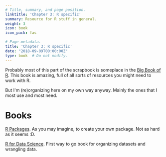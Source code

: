```yaml
---
# Title, summary, and page position.
linktitle: 'Chapter 3: R specific'
summary: Resource for R stuff in general.
weight: 3
icon: book
icon_pack: fas

# Page metadata.
title: 'Chapter 3: R specific'
date: "2018-09-09T00:00:00Z"
type: book  # Do not modify.
---
```


Probably most of this part of the scrapbook is someplace in the [Big Book of R](https://www.bigbookofr.com/). This book is amazing, full of all sorts of resources you might need to work with R. 

But I'm (re)organizing here on my own way anyway. Mainly the ones that I most use and most need.

# Books

[R Packages](https://r-pkgs.org/). As you may imagine, to create your own package. Not as hard as it seems :D.

[R for Data Science](https://r4ds.had.co.nz/). First way to go book for organizing datasets and wrangling data.

